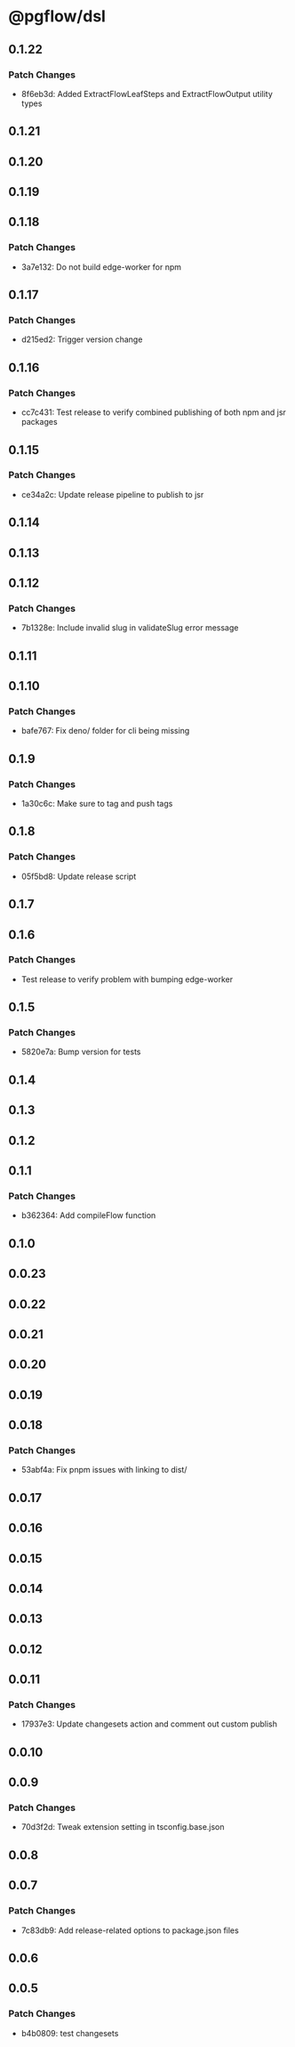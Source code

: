 # @pgflow/dsl

## 0.1.22

### Patch Changes

- 8f6eb3d: Added ExtractFlowLeafSteps and ExtractFlowOutput utility types

## 0.1.21

## 0.1.20

## 0.1.19

## 0.1.18

### Patch Changes

- 3a7e132: Do not build edge-worker for npm

## 0.1.17

### Patch Changes

- d215ed2: Trigger version change

## 0.1.16

### Patch Changes

- cc7c431: Test release to verify combined publishing of both npm and jsr packages

## 0.1.15

### Patch Changes

- ce34a2c: Update release pipeline to publish to jsr

## 0.1.14

## 0.1.13

## 0.1.12

### Patch Changes

- 7b1328e: Include invalid slug in validateSlug error message

## 0.1.11

## 0.1.10

### Patch Changes

- bafe767: Fix deno/ folder for cli being missing

## 0.1.9

### Patch Changes

- 1a30c6c: Make sure to tag and push tags

## 0.1.8

### Patch Changes

- 05f5bd8: Update release script

## 0.1.7

## 0.1.6

### Patch Changes

- Test release to verify problem with bumping edge-worker

## 0.1.5

### Patch Changes

- 5820e7a: Bump version for tests

## 0.1.4

## 0.1.3

## 0.1.2

## 0.1.1

### Patch Changes

- b362364: Add compileFlow function

## 0.1.0

## 0.0.23

## 0.0.22

## 0.0.21

## 0.0.20

## 0.0.19

## 0.0.18

### Patch Changes

- 53abf4a: Fix pnpm issues with linking to dist/

## 0.0.17

## 0.0.16

## 0.0.15

## 0.0.14

## 0.0.13

## 0.0.12

## 0.0.11

### Patch Changes

- 17937e3: Update changesets action and comment out custom publish

## 0.0.10

## 0.0.9

### Patch Changes

- 70d3f2d: Tweak extension setting in tsconfig.base.json

## 0.0.8

## 0.0.7

### Patch Changes

- 7c83db9: Add release-related options to package.json files

## 0.0.6

## 0.0.5

### Patch Changes

- b4b0809: test changesets

